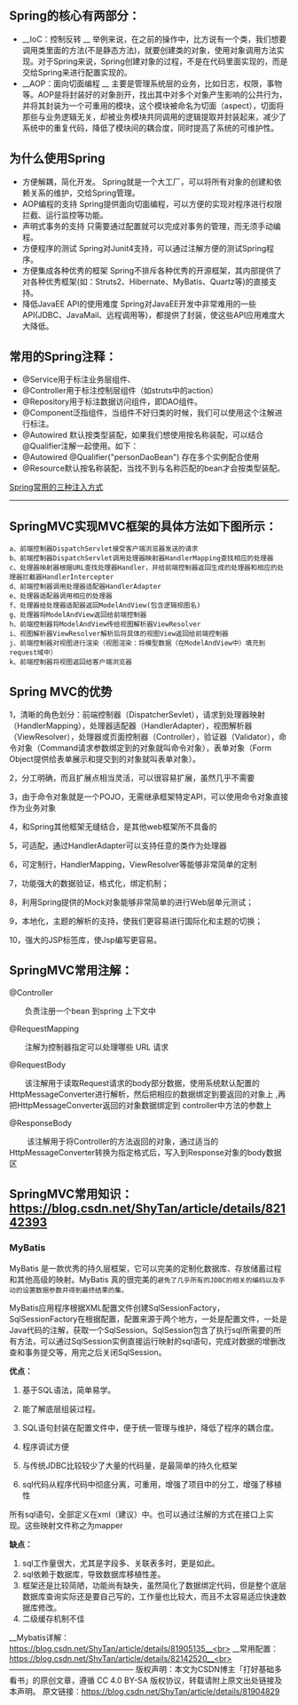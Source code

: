Spring的核心有两部分：
---



* __IoC：控制反转 __
  举例来说，在之前的操作中，比方说有一个类，我们想要调用类里面的方法(不是静态方法)，就要创建类的对象，使用对象调用方法实现。对于Spring来说，Spring创建对象的过程，不是在代码里面实现的，而是交给Spring来进行配置实现的。
* __AOP：面向切面编程 __
  主要是管理系统层的业务，比如日志，权限，事物等。AOP是将封装好的对象剖开，找出其中对多个对象产生影响的公共行为，并将其封装为一个可重用的模块，这个模块被命名为切面（aspect），切面将那些与业务逻辑无关，却被业务模块共同调用的逻辑提取并封装起来，减少了系统中的重复代码，降低了模块间的耦合度，同时提高了系统的可维护性。

为什么使用Spring
---

* 方便解耦，简化开发。 
  Spring就是一个大工厂，可以将所有对象的创建和依赖关系的维护，交给Spring管理。
* AOP编程的支持 
  Spring提供面向切面编程，可以方便的实现对程序进行权限拦截、运行监控等功能。
* 声明式事务的支持 
  只需要通过配置就可以完成对事务的管理，而无须手动编程。
* 方便程序的测试 
  Spring对Junit4支持，可以通过注解方便的测试Spring程序。
* 方便集成各种优秀的框架 
  Spring不排斥各种优秀的开源框架，其内部提供了对各种优秀框架(如：Struts2、Hibernate、MyBatis、Quartz等)的直接支持。
* 降低JavaEE API的使用难度 
  Spring对JavaEE开发中非常难用的一些API(JDBC、JavaMail、远程调用等)，都提供了封装，使这些API应用难度大大降低。



常用的Spring注释：
---

* @Service用于标注业务层组件、 
* @Controller用于标注控制层组件（如struts中的action）
* @Repository用于标注数据访问组件，即DAO组件。
* @Component泛指组件，当组件不好归类的时候，我们可以使用这个注解进行标注。
* @Autowired 默认按类型装配，如果我们想使用按名称装配，可以结合@Qualifier注解一起使用。如下：
* @Autowired @Qualifier("personDaoBean") 存在多个实例配合使用
* @Resource默认按名称装配，当找不到与名称匹配的bean才会按类型装配。
  

[Spring常用的三种注入方式](https://blog.csdn.net/ShyTan/article/details/82142285)

---



SpringMVC实现MVC框架的具体方法如下图所示：
---



    a、前端控制器DispatchServlet接受客户端浏览器发送的请求 
    b、前端控制器DispatchServlet调用处理器映射器HandlerMapping查找相应的处理器 
    c、处理器映射器根据URL查找处理器Handler，并给前端控制器返回生成的处理器和相应的处理器拦截器HandlerIntercepter 
    d、前端控制器调用处理器适配器HandlerAdapter 
    e、处理器适配器调用相应的处理器 
    f、处理器给处理器适配器返回ModelAndView(包含逻辑视图名) 
    g、处理器将ModelAndView返回给前端控制器 
    h、前端控制器将ModelAndView传给视图解析器ViewResolver 
    i、视图解析器ViewResolver解析后将具体的视图View返回给前端控制器 
    j、前端控制器对视图进行渲染（视图渲染：将模型数据（在ModelAndView中）填充到request域中） 
    k、前端控制器将视图返回给客户端浏览器

Spring MVC的优势
---

1，清晰的角色划分：前端控制器（DispatcherSevlet），请求到处理器映射（HandlerMapping），处理器适配器（HandlerAdapter），视图解析器（ViewResolver），处理器或页面控制器（Controller），验证器（Validator），命令对象（Command请求参数绑定到的对象就叫命令对象），表单对象（Form Object提供给表单展示和提交到的对象就叫表单对象）。

2，分工明确，而且扩展点相当灵活，可以很容易扩展，虽然几乎不需要

3，由于命令对象就是一个POJO，无需继承框架特定API，可以使用命令对象直接作为业务对象

4，和Spring其他框架无缝结合，是其他web框架所不具备的

5，可适配，通过HandlerAdapter可以支持任意的类作为处理器

6，可定制行，HandlerMapping，ViewResolver等能够非常简单的定制

7，功能强大的数据验证，格式化，绑定机制；

8，利用Spring提供的Mock对象能够非常简单的进行Web层单元测试；

9，本地化，主题的解析的支持，使我们更容易进行国际化和主题的切换；

10，强大的JSP标签库，使Jsp编写更容易。

SpringMVC常用注解：
---

@Controller

　　负责注册一个bean 到spring 上下文中

@RequestMapping

　　注解为控制器指定可以处理哪些 URL 请求

@RequestBody

　　该注解用于读取Request请求的body部分数据，使用系统默认配置的HttpMessageConverter进行解析，然后把相应的数据绑定到要返回的对象上 ,再把HttpMessageConverter返回的对象数据绑定到 controller中方法的参数上

@ResponseBody

　　 该注解用于将Controller的方法返回的对象，通过适当的HttpMessageConverter转换为指定格式后，写入到Response对象的body数据区



SpringMVC常用知识：https://blog.csdn.net/ShyTan/article/details/82142393
---



<h3>MyBatis</h3>



MyBatis 是一款优秀的持久层框架，它可以完美的定制化数据库、存放储蓄过程和其他高级的映射。MyBatis 真的很完美的`避免了几乎所有的JDBC的相关的编码以及手动的设置数据参数并得到最终结果的集。`

 MyBatis应用程序根据XML配置文件创建SqlSessionFactory，SqlSessionFactory在根据配置，配置来源于两个地方，一处是配置文件，一处是Java代码的注解，获取一个SqlSession。SqlSession包含了执行sql所需要的所有方法，可以通过SqlSession实例直接运行映射的sql语句，完成对数据的增删改查和事务提交等，用完之后关闭SqlSession。

__优点：__

1. 基于SQL语法，简单易学。

2. 能了解底层组装过程。

3. SQL语句封装在配置文件中，便于统一管理与维护，降低了程序的耦合度。

4. 程序调试方便

5. 与传统JDBC比较较少了大量的代码量，是最简单的持久化框架

6. sql代码从程序代码中彻底分离，可重用，增强了项目中的分工，增强了移植性

所有sql语句，全部定义在xml（建议）中。也可以通过注解的方式在接口上实现。这些映射文件称之为mapper

__缺点：__

1. sql工作量很大，尤其是字段多、关联表多时，更是如此。
2. sql依赖于数据库，导致数据库移植性差。
3. 框架还是比较简陋，功能尚有缺失，虽然简化了数据绑定代码，但是整个底层数据库查询实际还是要自己写的，工作量也比较大，而且不太容易适应快速数据库修改。 
4. 二级缓存机制不佳

__Mybatis详解：https://blog.csdn.net/ShyTan/article/details/81905135__<br>
__常用配置：https://blog.csdn.net/ShyTan/article/details/82142520__<br>
————————————————
版权声明：本文为CSDN博主「打好基础多看书」的原创文章，遵循 CC 4.0 BY-SA 版权协议，转载请附上原文出处链接及本声明。
原文链接：https://blog.csdn.net/ShyTan/article/details/81904829